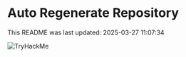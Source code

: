 # Auto Regenerate Repository

This README was last updated: 2025-03-27 11:07:34

 ![TryHackMe](https://tryhackme.com/badge/533634)